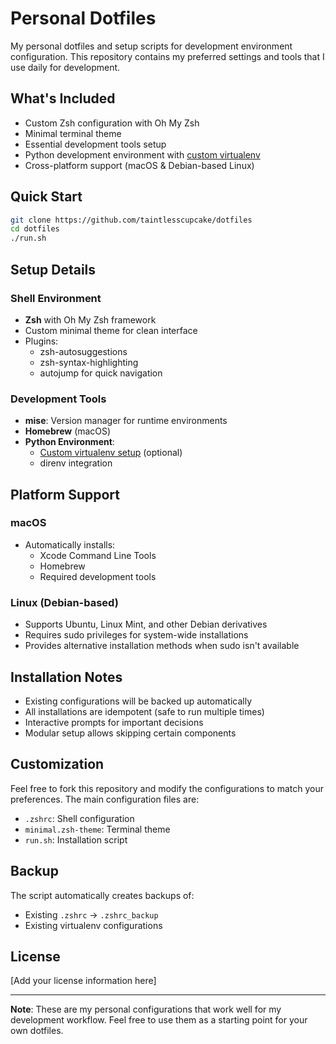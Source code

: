 # Personal Dotfiles

My personal dotfiles and setup scripts for development environment configuration. This repository contains my preferred settings and tools that I use daily for development.

## What's Included

- Custom Zsh configuration with Oh My Zsh
- Minimal terminal theme
- Essential development tools setup
- Python development environment with [custom virtualenv](https://github.com/taintlesscupcake/virtualenv)
- Cross-platform support (macOS & Debian-based Linux)

## Quick Start

```bash
git clone https://github.com/taintlesscupcake/dotfiles
cd dotfiles
./run.sh
```

## Setup Details

### Shell Environment
- **Zsh** with Oh My Zsh framework
- Custom minimal theme for clean interface
- Plugins:
  - zsh-autosuggestions
  - zsh-syntax-highlighting
  - autojump for quick navigation

### Development Tools
- **mise**: Version manager for runtime environments
- **Homebrew** (macOS)
- **Python Environment**:
  - [Custom virtualenv setup](https://github.com/taintlesscupcake/virtualenv) (optional)
  - direnv integration

## Platform Support

### macOS
- Automatically installs:
  - Xcode Command Line Tools
  - Homebrew
  - Required development tools

### Linux (Debian-based)
- Supports Ubuntu, Linux Mint, and other Debian derivatives
- Requires sudo privileges for system-wide installations
- Provides alternative installation methods when sudo isn't available

## Installation Notes

- Existing configurations will be backed up automatically
- All installations are idempotent (safe to run multiple times)
- Interactive prompts for important decisions
- Modular setup allows skipping certain components

## Customization

Feel free to fork this repository and modify the configurations to match your preferences. The main configuration files are:

- `.zshrc`: Shell configuration
- `minimal.zsh-theme`: Terminal theme
- `run.sh`: Installation script

## Backup

The script automatically creates backups of:
- Existing `.zshrc` → `.zshrc_backup`
- Existing virtualenv configurations

## License

[Add your license information here]

---

**Note**: These are my personal configurations that work well for my development workflow. Feel free to use them as a starting point for your own dotfiles.

